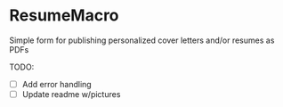 # ResumeMacro
Simple form for publishing personalized cover letters and/or resumes as PDFs

TODO:
- [ ] Add error handling
- [ ] Update readme w/pictures
